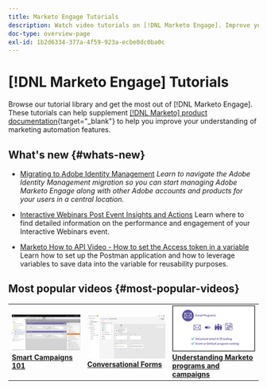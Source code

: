 ```yaml
---
title: Marketo Engage Tutorials
description: Watch video tutorials on [!DNL Marketo Engage]. Improve your understanding of how to use marketing automation features and more.
doc-type: overview-page
exl-id: 1b2d6334-377a-4f59-923a-ecbe0dc0ba0c
---
```

# [!DNL Marketo Engage] Tutorials

Browse our tutorial library and get the most out of [!DNL Marketo Engage]. These tutorials can help supplement [[!DNL Marketo] product documentation](https://experienceleague.adobe.com/docs/marketo/using/home.html){target="_blank"} to help you improve your understanding of marketing automation features. 

<!-- <div id="recs-overview-body-1"></div>
<div id="recs-overview-body-2"></div>
<div id="recs-overview-body-3"></div>
<div id="recs-overview-body-4"></div>
<div id="recs-overview-body-5"></div>
<div id="recs-overview-body-6"></div> -->


## What's new {#whats-new}

* [Migrating to Adobe Identity Management](https://experienceleague.adobe.com/en/docs/marketo-learn/tutorials/fundamentals/migrating-to-adobe-identity-management)
_Learn to navigate the Adobe Identity Management migration so you can start managing Adobe Marketo Engage along with other Adobe accounts and products for your users in a central location._

* [Interactive Webinars Post Event Insights and Actions](https://experienceleague.adobe.com/en/docs/marketo-learn/tutorials/events/interactive-webinars-post-event-insights-and-actions)
Learn where to find detailed information on the performance and engagement of your Interactive Webinars event.

* [Marketo How to API Video - How to set the Access token in a variable](https://experienceleague.adobe.com/en/docs/marketo-learn/tutorials/integrations/api-set-access-token-variable)
Learn how to set up the Postman application and how to leverage variables to save data into the variable for reusability purposes.

## Most popular videos {#most-popular-videos}

<table>
<tr>
<td>
<a href="https://experienceleague.adobe.com/en/docs/marketo-learn/tutorials/programs-and-campaigns/smart-campaigns-101"><img alt="thumbnail image for Smart Campaigns 101" src="assets/tutorials-homepage-1.png"></a>
<div><a href="https://experienceleague.adobe.com/en/docs/marketo-learn/tutorials/programs-and-campaigns/smart-campaigns-101"><strong>Smart Campaigns 101</strong></a></div>
</td>
<td>
<a href="https://experienceleague.adobe.com/en/docs/marketo-learn/tutorials/dynamic-chat/conversational-forms"><img alt="thumbnail image for Conversational Forms" src="assets/tutorials-homepage-2.png"></a>
<div><a href="https://experienceleague.adobe.com/en/docs/marketo-learn/tutorials/dynamic-chat/conversational-forms"><strong>Conversational Forms</strong></a></div>
</td>
<td>
<a href="https://experienceleague.adobe.com/en/docs/marketo-learn/tutorials/fundamentals/programs-and-campaigns"><img alt="Understanding Marketo programs and campaigns" src="assets/tutorials-homepage-3.png" /></a>
<div><a href="https://experienceleague.adobe.com/en/docs/marketo-learn/tutorials/fundamentals/programs-and-campaigns"><strong>Understanding Marketo programs and campaigns</strong></a></div>
</td>
</tr>
</table>
